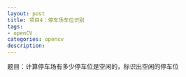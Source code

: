 ```yaml
---
layout: post
title: 项目4：停车场车位识别
tags:
- openCV
categories: opencv
description:
---
```


题目：计算停车场有多少停车位是空闲的，标识出空闲的停车位
